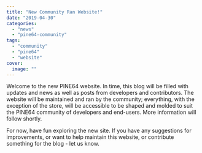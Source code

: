 ```yaml
---
title: "New Community Ran Website!"
date: "2019-04-30"
categories: 
  - "news"
  - "pine64-community"
tags: 
  - "community"
  - "pine64"
  - "website"
cover: 
  image: ""
---
```


Welcome to the new PINE64 website. In time, this blog will be filled with updates and news as well as posts from developers and contributors. The website will be maintained and ran by the community; everything, with the exception of the store, will be accessible to be shaped and molded to suit the PINE64 community of developers and end-users. More information will follow shortly.

For now, have fun exploring the new site. If you have any suggestions for improvements, or want to help maintain this website, or contribute something for the blog - let us know.
